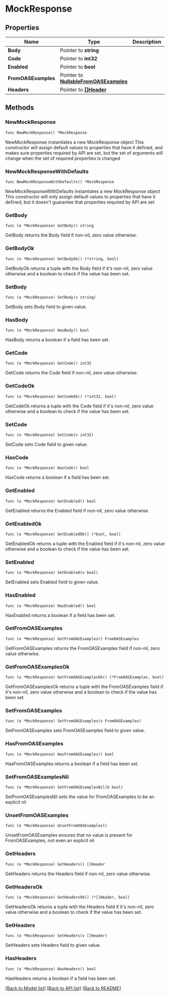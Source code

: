 # MockResponse

## Properties

Name | Type | Description | Notes
------------ | ------------- | ------------- | -------------
**Body** | Pointer to **string** |  | [optional] 
**Code** | Pointer to **int32** |  | [optional] 
**Enabled** | Pointer to **bool** |  | [optional] 
**FromOASExamples** | Pointer to [**NullableFromOASExamples**](FromOASExamples.md) |  | [optional] 
**Headers** | Pointer to [**[]Header**](Header.md) |  | [optional] 

## Methods

### NewMockResponse

`func NewMockResponse() *MockResponse`

NewMockResponse instantiates a new MockResponse object
This constructor will assign default values to properties that have it defined,
and makes sure properties required by API are set, but the set of arguments
will change when the set of required properties is changed

### NewMockResponseWithDefaults

`func NewMockResponseWithDefaults() *MockResponse`

NewMockResponseWithDefaults instantiates a new MockResponse object
This constructor will only assign default values to properties that have it defined,
but it doesn't guarantee that properties required by API are set

### GetBody

`func (o *MockResponse) GetBody() string`

GetBody returns the Body field if non-nil, zero value otherwise.

### GetBodyOk

`func (o *MockResponse) GetBodyOk() (*string, bool)`

GetBodyOk returns a tuple with the Body field if it's non-nil, zero value otherwise
and a boolean to check if the value has been set.

### SetBody

`func (o *MockResponse) SetBody(v string)`

SetBody sets Body field to given value.

### HasBody

`func (o *MockResponse) HasBody() bool`

HasBody returns a boolean if a field has been set.

### GetCode

`func (o *MockResponse) GetCode() int32`

GetCode returns the Code field if non-nil, zero value otherwise.

### GetCodeOk

`func (o *MockResponse) GetCodeOk() (*int32, bool)`

GetCodeOk returns a tuple with the Code field if it's non-nil, zero value otherwise
and a boolean to check if the value has been set.

### SetCode

`func (o *MockResponse) SetCode(v int32)`

SetCode sets Code field to given value.

### HasCode

`func (o *MockResponse) HasCode() bool`

HasCode returns a boolean if a field has been set.

### GetEnabled

`func (o *MockResponse) GetEnabled() bool`

GetEnabled returns the Enabled field if non-nil, zero value otherwise.

### GetEnabledOk

`func (o *MockResponse) GetEnabledOk() (*bool, bool)`

GetEnabledOk returns a tuple with the Enabled field if it's non-nil, zero value otherwise
and a boolean to check if the value has been set.

### SetEnabled

`func (o *MockResponse) SetEnabled(v bool)`

SetEnabled sets Enabled field to given value.

### HasEnabled

`func (o *MockResponse) HasEnabled() bool`

HasEnabled returns a boolean if a field has been set.

### GetFromOASExamples

`func (o *MockResponse) GetFromOASExamples() FromOASExamples`

GetFromOASExamples returns the FromOASExamples field if non-nil, zero value otherwise.

### GetFromOASExamplesOk

`func (o *MockResponse) GetFromOASExamplesOk() (*FromOASExamples, bool)`

GetFromOASExamplesOk returns a tuple with the FromOASExamples field if it's non-nil, zero value otherwise
and a boolean to check if the value has been set.

### SetFromOASExamples

`func (o *MockResponse) SetFromOASExamples(v FromOASExamples)`

SetFromOASExamples sets FromOASExamples field to given value.

### HasFromOASExamples

`func (o *MockResponse) HasFromOASExamples() bool`

HasFromOASExamples returns a boolean if a field has been set.

### SetFromOASExamplesNil

`func (o *MockResponse) SetFromOASExamplesNil(b bool)`

 SetFromOASExamplesNil sets the value for FromOASExamples to be an explicit nil

### UnsetFromOASExamples
`func (o *MockResponse) UnsetFromOASExamples()`

UnsetFromOASExamples ensures that no value is present for FromOASExamples, not even an explicit nil
### GetHeaders

`func (o *MockResponse) GetHeaders() []Header`

GetHeaders returns the Headers field if non-nil, zero value otherwise.

### GetHeadersOk

`func (o *MockResponse) GetHeadersOk() (*[]Header, bool)`

GetHeadersOk returns a tuple with the Headers field if it's non-nil, zero value otherwise
and a boolean to check if the value has been set.

### SetHeaders

`func (o *MockResponse) SetHeaders(v []Header)`

SetHeaders sets Headers field to given value.

### HasHeaders

`func (o *MockResponse) HasHeaders() bool`

HasHeaders returns a boolean if a field has been set.


[[Back to Model list]](../README.md#documentation-for-models) [[Back to API list]](../README.md#documentation-for-api-endpoints) [[Back to README]](../README.md)


